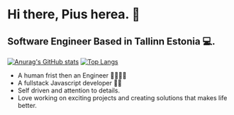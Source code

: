 # Hi there, Pius herea.  👋
## Software Engineer Based in Tallinn Estonia 💻.
[![Anurag's GitHub stats](https://github-readme-stats.vercel.app/api?username=jbrainz&show_icons=true&theme=radical)](https://github.com/anuraghazra/github-readme-stats)      [![Top Langs](https://github-readme-stats.vercel.app/api/top-langs/?username=jbrainz&layout=compact&theme=radical)](https://github.com/anuraghazra/github-readme-stats)



- A human frist then an Engineer 👨‍💻👨‍💻
- A fullstack Javascript developer 🤘🏻
- Self driven and attention to details.
- Love working on exciting projects and creating solutions that makes life better.
